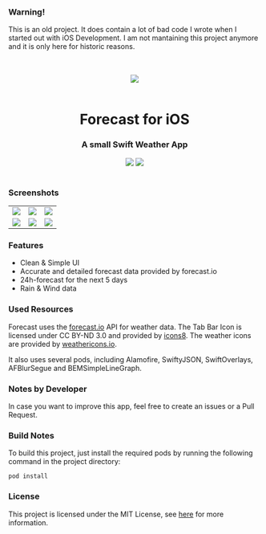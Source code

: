 ### Warning!
This is an old project. It does contain a lot of bad code I wrote when I started out with iOS Development. I am not mantaining this project anymore and it is only here for historic reasons.
<br/><br/><br/>

<div align="center"><img src ="http://i.imgur.com/hn7YyWh.png?1" /> <br> <br> <h1>Forecast for iOS </h1> <h3> A small Swift Weather App </h3></div>

<div align="center">

<img src="https://img.shields.io/badge/OS-iOS%209-brightgreen.svg">
<img src="https://img.shields.io/badge/language-Swift%202-brightgreen.svg">

</div>

<br>


### Screenshots

<table align="center" border="0">

<tr>
<td> <img src="http://fat.gfycat.com/MajesticAntiqueKagu.gif"> </td>
<td> <img src="http://i.imgur.com/3L0Hqmw.jpg"> </td>
<td> <img src="http://i.imgur.com/6kiNkQu.jpg"> </td>
</tr>

<tr>
<td> <img src="http://fat.gfycat.com/GaseousHilariousBeagle.gif"> </td>
<td> <img src="http://i.imgur.com/xEZ8qtw.jpgf"> </td>
<td> <img src="http://i.imgur.com/RRIsIGS.jpg"> </td>
</tr>

</table>

### Features

- Clean & Simple UI
- Accurate and detailed forecast data provided by forecast.io
- 24h-forecast for the next 5 days
- Rain & Wind data

### Used Resources

Forecast uses the [forecast.io](https://forecast.io) API for weather data. The Tab Bar Icon is licensed under CC BY-ND 3.0 and provided by [icons8](http://icons8.com).  The weather icons are provided by [weathericons.io](http://weathericons.io).

It also uses several pods, including Alamofire, SwiftyJSON, SwiftOverlays, AFBlurSegue and BEMSimpleLineGraph.

### Notes by Developer

In case you want to improve this app, feel free to create an issues or a Pull Request.

### Build Notes

To build this project, just install the required pods by running the following command in the project directory: 

    pod install


### License
This project is licensed under the MIT License, see [here](https://opensource.org/licenses/MIT) for more information.
